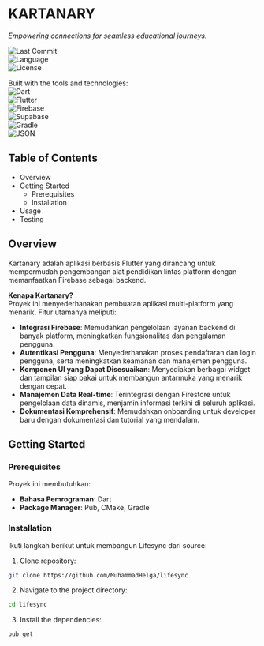 # KARTANARY  
_Empowering connections for seamless educational journeys._

![Last Commit](https://img.shields.io/github/last-commit/MuhammadHelga/lifesync)  
![Language](https://img.shields.io/badge/language-dart-blue)  
![License](https://img.shields.io/github/license/MuhammadHelga/lifesync)  

Built with the tools and technologies:  
![Dart](https://img.shields.io/badge/Dart-0175C2?logo=dart&logoColor=white)  
![Flutter](https://img.shields.io/badge/Flutter-02569B?logo=flutter&logoColor=white)  
![Firebase](https://img.shields.io/badge/Firebase-FFCA28?logo=firebase&logoColor=black)  
![Supabase](https://img.shields.io/badge/CMake-064F8C?logo=supabase&logoColor=white)  
![Gradle](https://img.shields.io/badge/Gradle-02303A?logo=gradle&logoColor=white)  
![JSON](https://img.shields.io/badge/JSON-000000?logo=json&logoColor=white)  

## Table of Contents  
- Overview  
- Getting Started  
  - Prerequisites  
  - Installation  
- Usage  
- Testing  

## Overview  
Kartanary adalah aplikasi berbasis Flutter yang dirancang untuk mempermudah pengembangan alat pendidikan lintas platform dengan memanfaatkan Firebase sebagai backend.

**Kenapa Kartanary?**  
Proyek ini menyederhanakan pembuatan aplikasi multi-platform yang menarik. Fitur utamanya meliputi:

- **Integrasi Firebase**: Memudahkan pengelolaan layanan backend di banyak platform, meningkatkan fungsionalitas dan pengalaman pengguna.  
- **Autentikasi Pengguna**: Menyederhanakan proses pendaftaran dan login pengguna, serta meningkatkan keamanan dan manajemen pengguna.  
- **Komponen UI yang Dapat Disesuaikan**: Menyediakan berbagai widget dan tampilan siap pakai untuk membangun antarmuka yang menarik dengan cepat.  
- **Manajemen Data Real-time**: Terintegrasi dengan Firestore untuk pengelolaan data dinamis, menjamin informasi terkini di seluruh aplikasi.  
- **Dokumentasi Komprehensif**: Memudahkan onboarding untuk developer baru dengan dokumentasi dan tutorial yang mendalam.

## Getting Started  
### Prerequisites  
Proyek ini membutuhkan:  
- **Bahasa Pemrograman**: Dart  
- **Package Manager**: Pub, CMake, Gradle  

### Installation  
Ikuti langkah berikut untuk membangun Lifesync dari source:  

1. Clone repository:
```bash
git clone https://github.com/MuhammadHelga/lifesync
```
2. Navigate to the project directory:
```bash
cd lifesync
```
3. Install the dependencies:
```bash
pub get
```
